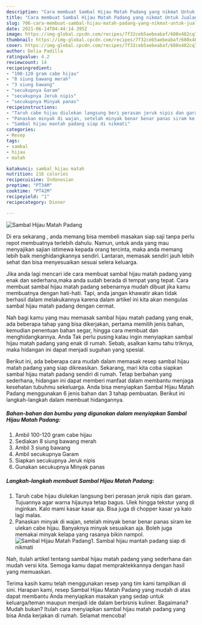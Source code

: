 ```yaml
---
description: "Cara membuat Sambal Hijau Matah Padang yang nikmat Untuk Jualan"
title: "Cara membuat Sambal Hijau Matah Padang yang nikmat Untuk Jualan"
slug: 706-cara-membuat-sambal-hijau-matah-padang-yang-nikmat-untuk-jualan
date: 2021-06-14T04:44:14.395Z
image: https://img-global.cpcdn.com/recipes/7f32ceb5aebeabaf/680x482cq70/sambal-hijau-matah-padang-foto-resep-utama.jpg
thumbnail: https://img-global.cpcdn.com/recipes/7f32ceb5aebeabaf/680x482cq70/sambal-hijau-matah-padang-foto-resep-utama.jpg
cover: https://img-global.cpcdn.com/recipes/7f32ceb5aebeabaf/680x482cq70/sambal-hijau-matah-padang-foto-resep-utama.jpg
author: Delia Padilla
ratingvalue: 4.2
reviewcount: 14
recipeingredient:
- "100-120 gram cabe hijau"
- "8 siung bawang merah"
- "3 siung bawang"
- "secukupnya Garam"
- "secukupnya Jeruk nipis"
- "secukupnya Minyak panas"
recipeinstructions:
- "Taruh cabe hijau diulekan langsung beri perasan jeruk nipis dan garam. Tujuannya agar warna hijaunya tetap bagus. Ulek hingga tekstur yang di inginkan. Kalo mami kasar kasar aja. Bisa juga di chopper kasar ya kalo lagi malas."
- "Panaskan minyak di wajan, setelah minyak benar benar panas siram ke ulekan cabe hijau. Banyaknya minyak sesuaikan aja. Boleh juga memakai minyak kelapa yang rasanya bikin nampol."
- "Sambal hijau mantah padang siap di nikmati"
categories:
- Resep
tags:
- sambal
- hijau
- matah

katakunci: sambal hijau matah 
nutrition: 216 calories
recipecuisine: Indonesian
preptime: "PT34M"
cooktime: "PT42M"
recipeyield: "1"
recipecategory: Dinner

---
```



![Sambal Hijau Matah Padang](https://img-global.cpcdn.com/recipes/7f32ceb5aebeabaf/680x482cq70/sambal-hijau-matah-padang-foto-resep-utama.jpg)

Di era  sekarang , anda memang bisa membeli masakan siap saji tanpa perlu repot membuatnya terlebih dahulu. Namun, untuk anda yang mau menyajikan sajian istimewa kepada orang tercinta, maka anda memang lebih baik menghidangkannya sendiri. Lantaran, memasak sendiri jauh lebih sehat dan bisa menyesuaikan sesuai selera keluarga.

Jika anda lagi mencari ide cara membuat sambal hijau matah padang yang enak dan sederhana,maka anda sudah berada di tempat yang tepat. Cara membuat sambal hijau matah padang  sebenarnya mudah dibuat jika kamu membuatnya dengan hati-hati. Tapi, anda jangan khawatir akan tidak berhasil dalam melakukannya 
karena dalam artikel ini kita akan mengulas sambal hijau matah padang dengan cermat.  



Nah bagi kamu yang mau memasak sambal hijau matah padang yang enak, ada beberapa tahap yang bisa dikerjakan, pertama memilih jenis bahan, kemudian penentuan bahan segar, hingga cara membuat dan menghidangkannya. Anda Tak perlu pusing kalau ingin menyiapkan sambal hijau matah padang yang enak di rumah. Sebab, asalkan kamu  tahu triknya, maka hidangan ini dapat menjadi suguhan yang spesial.

Berikut ini, ada beberapa cara mudah dalam memasak resep sambal hijau matah padang yang siap dikreasikan. Sekarang, mari kita coba siapkan sambal hijau matah padang sendiri di rumah. Tetap berbahan yang sederhana, hidangan ini dapat memberi manfaat dalam membantu menjaga kesehatan tubuhmu sekeluarga. Anda bisa menyiapkan Sambal Hijau Matah Padang menggunakan 6 jenis bahan dan 3 tahap pembuatan. Berikut ini langkah-langkah dalam membuat hidangannya.

<!--inarticleads1-->

##### Bahan-bahan dan bumbu yang digunakan dalam menyiapkan Sambal Hijau Matah Padang:

1. Ambil 100-120 gram cabe hijau
1. Sediakan 8 siung bawang merah
1. Ambil 3 siung bawang
1. Ambil secukupnya Garam
1. Siapkan secukupnya Jeruk nipis
1. Gunakan secukupnya Minyak panas




<!--inarticleads2-->

##### Langkah-langkah membuat Sambal Hijau Matah Padang:

1. Taruh cabe hijau diulekan langsung beri perasan jeruk nipis dan garam. Tujuannya agar warna hijaunya tetap bagus. Ulek hingga tekstur yang di inginkan. Kalo mami kasar kasar aja. Bisa juga di chopper kasar ya kalo lagi malas.
1. Panaskan minyak di wajan, setelah minyak benar benar panas siram ke ulekan cabe hijau. Banyaknya minyak sesuaikan aja. Boleh juga memakai minyak kelapa yang rasanya bikin nampol.
<img src="//assets-global.cpcdn.com/assets/icons/button_play-2c75c40dde080a61004c1f40b05d8f140eaff45d7e9e6481dc71c63d2e7c4909.png" alt="Sambal Hijau Matah Padang">1. Sambal hijau mantah padang siap di nikmati




Nah, itulah artikel tentang  sambal hijau matah padang  yang sederhana dan mudah versi kita. Semoga kamu dapat mempraktekkannya dengan hasil yang memuaskan. 

Terima kasih kamu telah menggunakan resep yang tim kami tampilkan di sini. Harapan kami, resep  Sambal Hijau Matah Padang yang mudah di atas dapat membantu Anda menyiapkan masakan yang sedap untuk keluarga/teman maupun menjadi ide dalam berbisnis kuliner. Bagaimana? Mudah bukan? Itulah cara menyiapkan sambal hijau matah padang yang bisa Anda kerjakan di rumah. Selamat mencoba!

